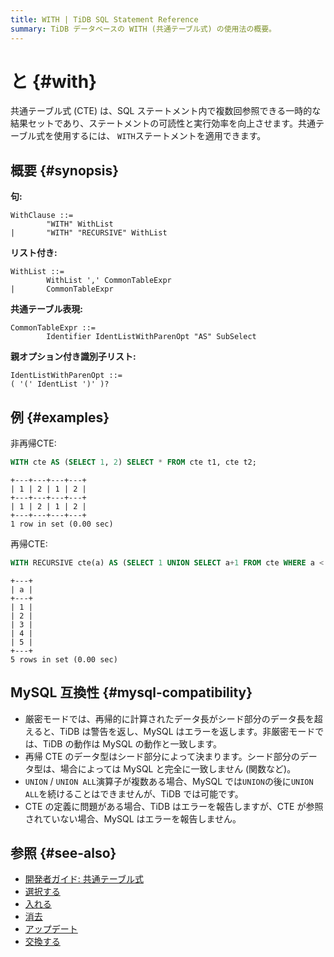 ```yaml
---
title: WITH | TiDB SQL Statement Reference
summary: TiDB データベースの WITH (共通テーブル式) の使用法の概要。
---
```


# と {#with}

共通テーブル式 (CTE) は、SQL ステートメント内で複数回参照できる一時的な結果セットであり、ステートメントの可読性と実行効率を向上させます。共通テーブル式を使用するには、 `WITH`ステートメントを適用できます。

## 概要 {#synopsis}

**句:**

```ebnf+diagram
WithClause ::=
        "WITH" WithList
|       "WITH" "RECURSIVE" WithList
```

**リスト付き:**

```ebnf+diagram
WithList ::=
        WithList ',' CommonTableExpr
|       CommonTableExpr
```

**共通テーブル表現:**

```ebnf+diagram
CommonTableExpr ::=
        Identifier IdentListWithParenOpt "AS" SubSelect
```

**親オプション付き識別子リスト:**

```ebnf+diagram
IdentListWithParenOpt ::=
( '(' IdentList ')' )?
```

## 例 {#examples}

非再帰CTE:

```sql
WITH cte AS (SELECT 1, 2) SELECT * FROM cte t1, cte t2;
```

    +---+---+---+---+
    | 1 | 2 | 1 | 2 |
    +---+---+---+---+
    | 1 | 2 | 1 | 2 |
    +---+---+---+---+
    1 row in set (0.00 sec)

再帰CTE:

```sql
WITH RECURSIVE cte(a) AS (SELECT 1 UNION SELECT a+1 FROM cte WHERE a < 5) SELECT * FROM cte;
```

    +---+
    | a |
    +---+
    | 1 |
    | 2 |
    | 3 |
    | 4 |
    | 5 |
    +---+
    5 rows in set (0.00 sec)

## MySQL 互換性 {#mysql-compatibility}

-   厳密モードでは、再帰的に計算されたデータ長がシード部分のデータ長を超えると、TiDB は警告を返し、MySQL はエラーを返します。非厳密モードでは、TiDB の動作は MySQL の動作と一致します。
-   再帰 CTE のデータ型はシード部分によって決まります。シード部分のデータ型は、場合によっては MySQL と完全に一致しません (関数など)。
-   `UNION` / `UNION ALL`演算子が複数ある場合、MySQL では`UNION`の後に`UNION ALL`を続けることはできませんが、TiDB では可能です。
-   CTE の定義に問題がある場合、TiDB はエラーを報告しますが、CTE が参照されていない場合、MySQL はエラーを報告しません。

## 参照 {#see-also}

-   [開発者ガイド: 共通テーブル式](/develop/dev-guide-use-common-table-expression.md)
-   [選択する](/sql-statements/sql-statement-select.md)
-   [入れる](/sql-statements/sql-statement-insert.md)
-   [消去](/sql-statements/sql-statement-delete.md)
-   [アップデート](/sql-statements/sql-statement-update.md)
-   [交換する](/sql-statements/sql-statement-replace.md)
